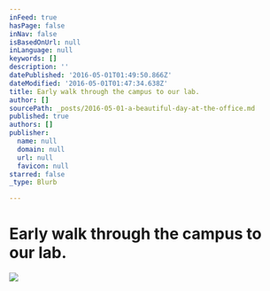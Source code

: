 ```yaml
---
inFeed: true
hasPage: false
inNav: false
isBasedOnUrl: null
inLanguage: null
keywords: []
description: ''
datePublished: '2016-05-01T01:49:50.866Z'
dateModified: '2016-05-01T01:47:34.638Z'
title: Early walk through the campus to our lab.
author: []
sourcePath: _posts/2016-05-01-a-beautiful-day-at-the-office.md
published: true
authors: []
publisher:
  name: null
  domain: null
  url: null
  favicon: null
starred: false
_type: Blurb

---
```

# Early walk through the campus to our lab.
![](https://the-grid-user-content.s3-us-west-2.amazonaws.com/c873c9ae-dfed-4de1-b951-613b44bd2562.jpg)